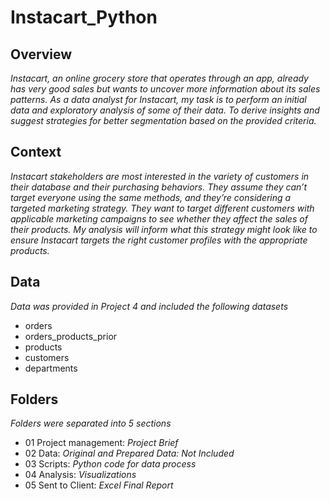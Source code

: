 # Instacart_Python

## Overview
_Instacart, an online grocery store that operates through an app, already has very good sales but wants to uncover more information about its sales patterns. As a data analyst for Instacart, my task is to perform an initial data and exploratory analysis of some of their data. To derive insights and suggest strategies for better segmentation based on the provided criteria._

## Context
_Instacart stakeholders are most interested in the variety of customers in their database and their purchasing behaviors. They assume they can’t target everyone using the same methods, and they’re considering a targeted marketing strategy. They want to target different customers with applicable marketing campaigns to see whether they affect the sales of their products. My analysis will inform what this strategy might look like to ensure Instacart targets the right customer profiles with the appropriate products._

## Data 
_Data was provided in Project 4 and included the following datasets_
- orders
- orders_products_prior
- products
- customers
- departments

## Folders
_Folders were separated into 5 sections_
- 01 Project management:
_Project Brief_
- 02 Data:
_Original and Prepared Data: Not Included_
- 03 Scripts:
_Python code for data process_
- 04 Analysis:
_Visualizations_
- 05 Sent to Client:
_Excel Final Report_
